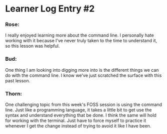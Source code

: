 # Learner Log Entry #2

### Rose:
I really enjoyed learning more about the command line. I personally hate working with it because I've never truly taken to the time to understand it, so this lesson was helpful.

### Bud: 
One thing I am looking into digging more into is the different things we can do with the command line. I know we've just scratched the surface with this past lesson. 

### Thorn: 
One challenging topic from this week's FOSS session is using the command line. Just like a programming language, it takes a little bit to get use the syntax and understand everything that be done. I think the same will hold for working with the terminal. Just have to force myself to practice it whenever I get the change instead of trying to avoid it like I have been. 
